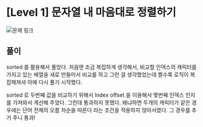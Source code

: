 # [Level 1] 문자열 내 마음대로 정렬하기

![문제 링크](https://school.programmers.co.kr/learn/courses/30/lessons/12915)

## 풀이 
sorted 를 활용해서 풀었다. 
처음엔 조금 복잡하게 생각해서, 비교할 인덱스의 캐릭터를 가지고 있는 배열을 새로 만들어서 비교를 하고 그런 걸 생각했었는데 짤수록 로직이 복잡해져셔 아예 다시 풀기 시작했다. 

sorted 로 두번째 값을 비교하기 위해서 Index offset 을 이용해서 몇번째 인덱스 인지를 가져와서 계산해 주었다. 
그런데 통과하지 못했다. 
왜냐하면 두개의 캐릭터가 같은 경우에는 단어 전체의 오름 차순을 따른다 라는 조건을 적용하지 않아서였다.
그 경우를 추가 주니 통과!
